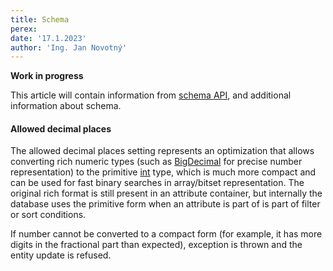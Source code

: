 ```yaml
---
title: Schema
perex:
date: '17.1.2023'
author: 'Ing. Jan Novotný'
---
```


**Work in progress**

This article will contain information from [schema API](https://evitadb.io/research/assignment/updating/schema_api),
and additional information about schema.

[//]: # (notes)

#### Allowed decimal places

The allowed decimal places setting represents an optimization that allows converting rich numeric types (such as
[BigDecimal](https://docs.oracle.com/en/java/javase/17/docs/api/java.base/java/math/BigDecimal.html) for precise
number representation) to the primitive [int](https://docs.oracle.com/javase/tutorial/java/nutsandbolts/datatypes.html)
type, which is much more compact and can be used for fast binary searches in array/bitset representation. The original
rich format is still present in an attribute container, but internally the database uses the primitive form when an
attribute is part of is part of filter or sort conditions.

If number cannot be converted to a compact form (for example, it has more digits in the fractional part than expected),
exception is thrown and the entity update is refused.